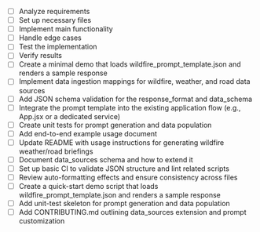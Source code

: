 - [ ] Analyze requirements
- [ ] Set up necessary files
- [ ] Implement main functionality
- [ ] Handle edge cases
- [ ] Test the implementation
- [ ] Verify results
- [ ] Create a minimal demo that loads wildfire_prompt_template.json and renders a sample response
- [ ] Implement data ingestion mappings for wildfire, weather, and road data sources
- [ ] Add JSON schema validation for the response_format and data_schema
- [ ] Integrate the prompt template into the existing application flow (e.g., App.jsx or a dedicated service)
- [ ] Create unit tests for prompt generation and data population
- [ ] Add end-to-end example usage document
- [ ] Update README with usage instructions for generating wildfire weather/road briefings
- [ ] Document data_sources schema and how to extend it
- [ ] Set up basic CI to validate JSON structure and lint related scripts
- [ ] Review auto-formatting effects and ensure consistency across files
- [ ] Create a quick-start demo script that loads wildfire_prompt_template.json and renders a sample response
- [ ] Add unit-test skeleton for prompt generation and data population
- [ ] Add CONTRIBUTING.md outlining data_sources extension and prompt customization
